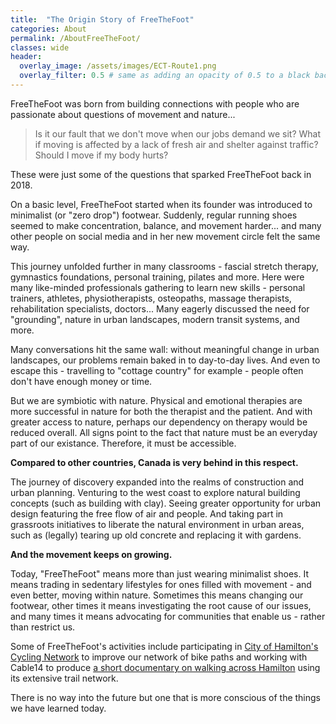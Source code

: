 ```yaml
---
title:  "The Origin Story of FreeTheFoot"
categories: About
permalink: /AboutFreeTheFoot/
classes: wide
header:
  overlay_image: /assets/images/ECT-Route1.png
  overlay_filter: 0.5 # same as adding an opacity of 0.5 to a black background
---
```


FreeTheFoot was born from building connections with people who are passionate about questions of movement and nature...

<blockquote>Is it our fault that we don't move when our jobs demand we sit? What if moving is affected by a lack of fresh air and shelter against traffic? Should I move if my body hurts?</blockquote> 

These were just some of the questions that sparked FreeTheFoot back in 2018. 

On a basic level, FreeTheFoot started when its founder was introduced to minimalist (or "zero drop") footwear. Suddenly, regular running shoes seemed to make concentration, balance, and movement harder... and many other people on social media and in her new movement circle felt the same way. 

This journey unfolded further in many classrooms - fascial stretch therapy, gymnastics foundations, personal training, pilates and more. Here were many like-minded professionals gathering to learn new skills - personal trainers, athletes, physiotherapists, osteopaths, massage therapists, rehabilitation specialists, doctors... Many eagerly discussed the need for "grounding", nature in urban landscapes, modern transit systems, and more. 

Many conversations hit the same wall: without meaningful change in urban landscapes, our problems remain baked in to day-to-day lives. And even to escape this - travelling to "cottage country" for example - people often don't have enough money or time. 

But we are symbiotic with nature. Physical and emotional therapies are more successful in nature for both the therapist and the patient. And with greater access to nature, perhaps our dependency on therapy would be reduced overall. All signs point to the fact that nature must be an everyday part of our existance. Therefore, it must be accessible. 

<b>Compared to other countries, Canada is very behind in this respect.</b>  

The journey of discovery expanded into the realms of construction and urban planning. Venturing to the west coast to explore natural building concepts (such as building with clay). Seeing greater opportunity for urban design featuring the free flow of air and people. And taking part in grassroots initiatives to liberate the natural environment in urban areas, such as (legally) tearing up old concrete and replacing it with gardens. 

<b>And the movement keeps on growing.</b> 

Today, "FreeTheFoot" means more than just wearing minimalist shoes. It means trading in sedentary lifestyles for ones filled with movement - and even better, moving within nature. Sometimes this means changing our footwear, other times it means investigating the root cause of our issues, and many times it means advocating for communities that enable us - rather than restrict us.  

Some of FreeTheFoot's activities include participating in <a href="https://www.hamilton.ca/sites/default/files/2022-11/biking-cyclists-mobility-lab-cycling-network-terms-of-refrence.pdf">City of Hamilton's Cycling Network</a> to improve our network of bike paths and working with Cable14 to produce <a href="https://www.youtube.com/watch?v=3Ux2XqidBVs">a short documentary on walking across Hamilton</a> using its extensive trail network. 

There is no way into the future but one that is more conscious of the things we have learned today. 